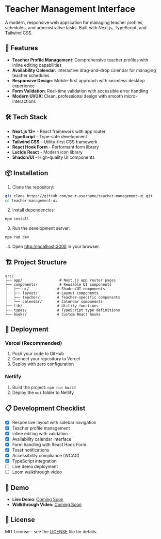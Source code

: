 # Teacher Management Interface

A modern, responsive web application for managing teacher profiles, schedules, and administrative tasks. Built with Next.js, TypeScript, and Tailwind CSS.

## 🚀 Features

- **Teacher Profile Management**: Comprehensive teacher profiles with inline editing capabilities
- **Availability Calendar**: Interactive drag-and-drop calendar for managing teacher schedules
- **Responsive Design**: Mobile-first approach with seamless desktop experience
- **Form Validation**: Real-time validation with accessible error handling
- **Modern UI/UX**: Clean, professional design with smooth micro-interactions

## 🛠️ Tech Stack

- **Next.js 13+** - React framework with app router
- **TypeScript** - Type-safe development
- **Tailwind CSS** - Utility-first CSS framework
- **React Hook Form** - Performant form library
- **Lucide React** - Modern icon library
- **Shadcn/UI** - High-quality UI components

## 📦 Installation

1. Clone the repository:
```bash
git clone https://github.com/your-username/teacher-management-ui.git
cd teacher-management-ui
```

2. Install dependencies:
```bash
npm install
```

3. Run the development server:
```bash
npm run dev
```

4. Open [http://localhost:3000](http://localhost:3000) in your browser.

## 🏗️ Project Structure

```
src/
├── app/                 # Next.js app router pages
├── components/          # Reusable UI components
│   ├── ui/             # Shadcn/UI components
│   ├── layout/         # Layout components
│   ├── teacher/        # Teacher-specific components
│   └── calendar/       # Calendar components
├── lib/                # Utility functions
├── types/              # TypeScript type definitions
└── hooks/              # Custom React hooks
```

## 🚀 Deployment

### Vercel (Recommended)
1. Push your code to GitHub
2. Connect your repository to Vercel
3. Deploy with zero configuration

### Netlify
1. Build the project: `npm run build`
2. Deploy the `out` folder to Netlify

## 📋 Development Checklist

- [x] Responsive layout with sidebar navigation
- [x] Teacher profile management
- [x] Inline editing with validation
- [x] Availability calendar interface
- [x] Form handling with React Hook Form
- [x] Toast notifications
- [x] Accessibility compliance (WCAG)
- [x] TypeScript integration
- [ ] Live demo deployment
- [ ] Loom walkthrough video

## 🎥 Demo

- **Live Demo**: [Coming Soon](#)
- **Walkthrough Video**: [Coming Soon](#)

## 📝 License

MIT License - see the [LICENSE](LICENSE) file for details.